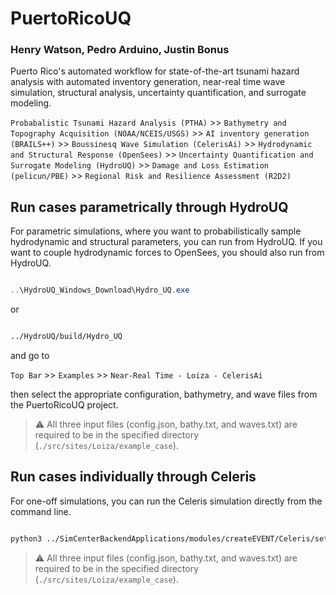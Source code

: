 # PuertoRicoUQ
### Henry Watson, Pedro Arduino, Justin Bonus

Puerto Rico's automated workflow for state-of-the-art tsunami hazard analysis with automated inventory generation, near-real time wave simulation, structural analysis, uncertainty quantification, and surrogate modeling. 

``Probabalistic Tsunami Hazard Analysis (PTHA)`` >> ``Bathymetry and Topography Acquisition (NOAA/NCEIS/USGS)`` >> ``AI inventory generation (BRAILS++)`` >> ``Boussinesq Wave Simulation (CelerisAi)`` >> ``Hydrodynamic and Structural Response (OpenSees)`` >> ``Uncertainty Quantification and Surrogate Modeling (HydroUQ)`` >> ``Damage and Loss Estimation (pelicun/PBE)`` >> ``Regional Risk and Resilience Assessment (R2D2)``


## Run cases parametrically through HydroUQ

For parametric simulations, where you want to probabilistically sample hydrodynamic and structural parameters, you can run from HydroUQ. If you want to couple hydrodynamic forces to OpenSees, you should also run from HydroUQ.

```powershell

..\HydroUQ_Windows_Download\Hydro_UQ.exe

```

or 

```bash

../HydroUQ/build/Hydro_UQ

```

and go to 

`Top Bar` >> `Examples` >> `Near-Real Time - Loiza - CelerisAi` 

then select the appropriate configuration, bathymetry, and wave files from the PuertoRicoUQ project. 

> ⚠️ All three input files (config.json, bathy.txt, and waves.txt) are required to be in the specified directory (`./src/sites/Loiza/example_case`).


## Run cases individually through Celeris

For one-off simulations, you can run the Celeris simulation directly from the command line.

```bash

python3 ../SimCenterBackendApplications/modules/createEVENT/Celeris/setrun.py -d ./src/sites/Loiza/example_case -f config.json -b bathy.txt -w waves.txt

```
> ⚠️ All three input files (config.json, bathy.txt, and waves.txt) are required to be in the specified directory (`./src/sites/Loiza/example_case`).
